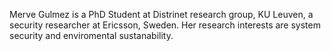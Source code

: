 Merve Gulmez is a PhD Student at Distrinet research group, KU Leuven, a security researcher at Ericsson, Sweden. Her research interests are system security and enviromental sustanability. 
